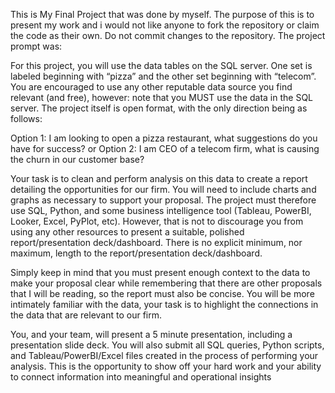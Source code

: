 This is My Final Project that was done by myself. The purpose of this is to present my work and i would not like 
anyone to fork the repository or claim the code as their own. Do not commit changes to the repository. The project prompt was:

For this project, you will use the data tables on the SQL server. One set is labeled beginning with “pizza” and the
other set beginning with “telecom”. You are encouraged to use any other reputable data source you find relevant
(and free), however: note that you MUST use the data in the SQL server. The project itself is open format, with the
only direction being as follows:

Option 1: I am looking to open a pizza restaurant, what suggestions do you have for success?
or
Option 2: I am CEO of a telecom firm, what is causing the churn in our customer base?

Your task is to clean and perform analysis on this data to create a report detailing the opportunities for our firm. You
will need to include charts and graphs as necessary to support your proposal. The project must therefore use SQL,
Python, and some business intelligence tool (Tableau, PowerBI, Looker, Excel, PyPlot, etc). However, that is not to
discourage you from using any other resources to present a suitable, polished report/presentation deck/dashboard.
There is no explicit minimum, nor maximum, length to the report/presentation deck/dashboard. 

Simply keep in mind that you must present enough context to the data to make your proposal clear while remembering that there are other
proposals that I will be reading, so the report must also be concise. You will be more intimately familiar with the
data, your task is to highlight the connections in the data that are relevant to our firm.

You, and your team, will present a 5 minute presentation, including a presentation slide deck. You will also submit
all SQL queries, Python scripts, and Tableau/PowerBI/Excel files created in the process of performing your analysis.
This is the opportunity to show off your hard work and your ability to connect information into meaningful and
operational insights
